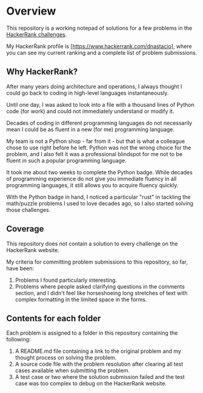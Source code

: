 # Overview

This repository is a working notepad of solutions for a few problems in the [HackerRank challenges](https://www.hackerrank.com/challenges).

My HackerRank profile is [https://www.hackerrank.com/dnastacio], where you can see my current ranking and a complete list of problem submissions.

## Why HackerRank?

After many years doing architecture and operations, I always thought I could go back to coding in high-level languages instantaneously.

Until one day, I was asked to look into a file with a thousand lines of Python code (for work) and could not immediately understand or modify it.

Decades of coding in different programming languages do not necessarily mean I could be as fluent in a new (for me) programming language.

My team is not a Python shop - far from it - but that is what a colleague chose to use right before he left. Python was not the wrong choice for the problem, and I also felt it was a professional blindspot for me not to be fluent in such a popular programming language.

It took me about two weeks to complete the Python badge. While decades of programming experience do not give you immediate fluency in all programming languages, it still allows you to acquire fluency quickly.

With the Python badge in hand, I noticed a particular "rust" in tackling the math/puzzle problems I used to love decades ago, so I also started solving those challenges.

## Coverage

This repository does not contain a solution to every challenge on the HackerRank website.

My criteria for committing problem submissions to this repository, so far, have been:

1. Problems I found particularly interesting.
2. Problems where people asked clarifying questions in the comments section, and I didn't feel like horseshoeing long stretches of text with complex formatting in the limited space in the forms.

## Contents for each folder

Each problem is assigned to a folder in this repository containing the following:

1. A README.md file containing a link to the original problem and my thought process on solving the problem.
2. A source code file with the problem resolution after clearing all test cases available when submitting the problem.
3. A test case or two where the solution submission failed and the test case was too complex to debug on the HackerRank website.
